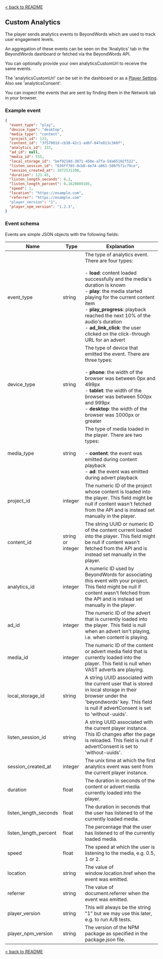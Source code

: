 [< back to README](https://github.com/BeyondWords-io/player#readme)

## Custom Analytics

The player sends analytics events to BeyondWords which are used to track user engagement levels.

An aggregation of these events can be seen on the 'Analytics' tab in the BeyondWords dashboard or fetched via the BeyondWords API.

You can optionally provide your own analyticsCustomUrl to receive the same events.

The 'analyticsCustomUrl' can be set in the dashboard or as a [Player Setting](./player-settings.md). Also see 'analyticsConsent'.

You can inspect the events that are sent by finding them in the Network tab in your browser.

### Example event

```json
{
  "event_type": "play",
  "device_type": "desktop",
  "media_type": "content",
  "project_id": 123,
  "content_id": "3f57001d-cb30-42c1-ad6f-047e813c360f",
  "analytics_id": 333,
  "ad_id": null,
  "media_id": 555,
  "local_storage_id": "bef9218d-3871-450e-a7fa-5da65102f532",
  "listen_session_id": "839ff785-0cb8-4e74-a061-506f571c79ce",
  "session_created_at": 1672531200,
  "duration": 123.45,
  "listen_length_seconds": 0.2,
  "listen_length_percent": 0.1620089105,
  "speed": 1,
  "location": "https://example.com",
  "referrer": "https://example.com"
  "player_version": "1",
  "player_npm_version": "1.2.3",
}
```

### Event schema

Events are simple JSON objects with the following fields:

| Name                  | Type              | Explanation |
|-----------------------|-------------------|-------------|
| event_type            | string            | The type of analytics event. There are four types:<br/><br/>- **load**: content loaded successfully and the media's duration is known<br/>- **play**: the media started playing for the current content item<br/>- **play_progress**: playback reached the next 10% of the audio's duration<br/>- **ad_link_click**: the user clicked on the click-through URL for an advert
| device_type           | string            | The type of device that emitted the event. There are three types:<br/><br/>- **phone**: the width of the browser was between 0px and 499px<br/>- **tablet**: the width of the browser was between 500px and 999px<br/>- **desktop**: the width of the browser was 1000px or greater
| media_type            | string            | The type of media loaded in the player. There are two types:<br/><br/>- **content**: the event was emitted during content playback<br/>- **ad**: the event was emitted during advert playback
| project_id            | integer           | The numeric ID of the project whose content is loaded into the player. This field might be null if content wasn't fetched from the API and is instead set manually in the player.
| content_id            | string or integer | The string UUID or numeric ID of the content current loaded into the player. This field might be null if content wasn't fetched from the API and is instead set manually in the player.
| analytics_id          | integer           | A numeric ID used by BeyondWords for associating this event with your project. This field might be null if content wasn't fetched from the API and is instead set manually in the player.
| ad_id                 | integer           | The numeric ID of the advert that is currently loaded into the player. This field is null when an advert isn't playing, i.e. when content is playing.
| media_id              | integer           | The numeric ID of the content or advert media field that is currently loaded into the player. This field is null when VAST adverts are playing.
| local_storage_id      | string            | A string UUID associated with the current user that is stored in local storage in their browser under the 'beyondwords' key. This field is null if advertConsent is set to 'without-uuids'.
| listen_session_id     | string            | A string UUID associated with the current player instance. This ID changes after the page is reloaded. This field is null if advertConsent is set to 'without-uuids'.
| session_created_at    | integer           | The unix time at which the first analytics event was sent from the current player instance.
| duration              | float             | The duration in seconds of the content or advert media currently loaded into the player.
| listen_length_seconds | float             | The duration in seconds that the user has listened to of the currently loaded media.
| listen_length_percent | float             | The percentage that the user has listened to of the currently loaded media.
| speed                 | float             | The speed at which the user is listening to the media, e.g. 0.5, 1 or 2.
| location              | string            | The value of window.location.href when the event was emitted.
| referrer              | string            | The value of document.referrer when the event was emitted.
| player_version        | string            | This will always be the string "1" but we may use this later, e.g. to run A/B tests.
| player_npm_version    | string            | The version of the NPM package as specified in the package.json file.

[< back to README](https://github.com/BeyondWords-io/player#readme)
